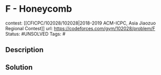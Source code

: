 # F - Honeycomb

contest: [[CFICPC/102028/102028|2018-2019 ACM-ICPC, Asia Jiaozuo Regional Contest]]
url: https://codeforces.com/gym/102028/problem/F
Status: #UNSOLVED
Tags: #

## Description

## Solution

